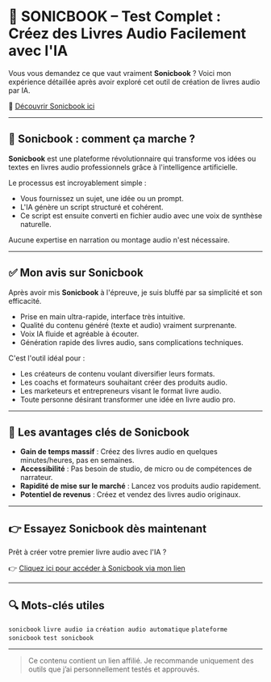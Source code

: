 # 🤖 SONICBOOK – Test Complet : Créez des Livres Audio Facilement avec l'IA

Vous vous demandez ce que vaut vraiment **Sonicbook** ?
Voici mon expérience détaillée après avoir exploré cet outil de création de livres audio par IA.

🔗 [Découvrir Sonicbook ici](https://www.sonicbook.ai/startnow-fr?sa=sa0005630782f83bf1b6dc99cc98bbe34d0fc8c463e8)

---

## 🧠 Sonicbook : comment ça marche ?

**Sonicbook** est une plateforme révolutionnaire qui transforme vos idées ou textes en livres audio professionnels grâce à l'intelligence artificielle.

Le processus est incroyablement simple :
- Vous fournissez un sujet, une idée ou un prompt.
- L'IA génère un script structuré et cohérent.
- Ce script est ensuite converti en fichier audio avec une voix de synthèse naturelle.

Aucune expertise en narration ou montage audio n'est nécessaire.

---

## ✅ Mon avis sur Sonicbook

Après avoir mis **Sonicbook** à l'épreuve, je suis bluffé par sa simplicité et son efficacité.

- Prise en main ultra-rapide, interface très intuitive.
- Qualité du contenu généré (texte et audio) vraiment surprenante.
- Voix IA fluide et agréable à écouter.
- Génération rapide des livres audio, sans complications techniques.

C'est l'outil idéal pour :
- Les créateurs de contenu voulant diversifier leurs formats.
- Les coachs et formateurs souhaitant créer des produits audio.
- Les marketeurs et entrepreneurs visant le format livre audio.
- Toute personne désirant transformer une idée en livre audio pro.

---

## 🎯 Les avantages clés de Sonicbook

- **Gain de temps massif** : Créez des livres audio en quelques minutes/heures, pas en semaines.
- **Accessibilité** : Pas besoin de studio, de micro ou de compétences de narrateur.
- **Rapidité de mise sur le marché** : Lancez vos produits audio rapidement.
- **Potentiel de revenus** : Créez et vendez des livres audio originaux.

---

## 👉 Essayez Sonicbook dès maintenant

Prêt à créer votre premier livre audio avec l'IA ?

👉 [Cliquez ici pour accéder à Sonicbook via mon lien](https://www.sonicbook.ai/startnow-fr?sa=sa0005630782f83bf1b6dc99cc98bbe34d0fc8c463e8)

---

## 🔍 Mots-clés utiles

`sonicbook`
`livre audio ia`
`création audio automatique`
`plateforme sonicbook`
`test sonicbook`

---

> Ce contenu contient un lien affilié. Je recommande uniquement des outils que j’ai personnellement testés et approuvés.